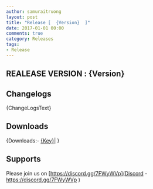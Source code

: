 ```yaml
---
author: samuraitruong
layout: post
title: "Release [  {Version}  ]"
date: 2017-01-01 00:00
comments: true
category: Releases
tags:
- Release
---
```


## REALEASE VERSION : {Version}


## Changelogs
{ChangeLogsText}


## Downloads
{Downloads:- [{Key}]({Value})|
}


## Supports

Please join us on [https://discord.gg/7FWyWVp](Discord - https://discord.gg/7FWyWVp )
